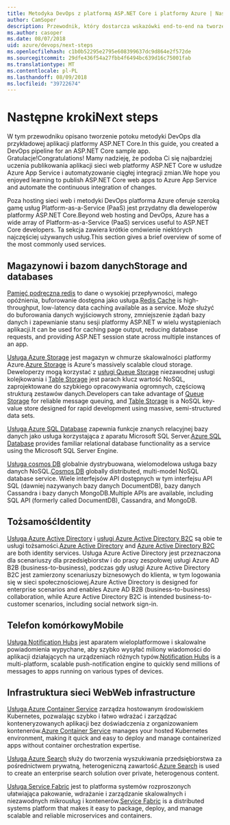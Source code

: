 ```yaml
---
title: Metodyka DevOps z platformą ASP.NET Core i platformy Azure | Następne kroki
author: CamSoper
description: Przewodnik, który dostarcza wskazówki end-to-end na tworzeniu potoku metodyki DevOps dla aplikacji ASP.NET Core hostowanych na platformie Azure.
ms.author: casoper
ms.date: 08/07/2018
uid: azure/devops/next-steps
ms.openlocfilehash: c1b0b52295e2795e608399637dc9d864e2f572de
ms.sourcegitcommit: 29dfe436f54a27fbb4f6494bc639d16c75001fab
ms.translationtype: MT
ms.contentlocale: pl-PL
ms.lasthandoff: 08/09/2018
ms.locfileid: "39722674"
---
```

# <a name="next-steps"></a><span data-ttu-id="e5f68-103">Następne kroki</span><span class="sxs-lookup"><span data-stu-id="e5f68-103">Next steps</span></span>

<span data-ttu-id="e5f68-104">W tym przewodniku opisano tworzenie potoku metodyki DevOps dla przykładowej aplikacji platformy ASP.NET Core.</span><span class="sxs-lookup"><span data-stu-id="e5f68-104">In this guide, you created a DevOps pipeline for an ASP.NET Core sample app.</span></span> <span data-ttu-id="e5f68-105">Gratulacje!</span><span class="sxs-lookup"><span data-stu-id="e5f68-105">Congratulations!</span></span> <span data-ttu-id="e5f68-106">Mamy nadzieję, że podoba Ci się najbardziej uczenia publikowania aplikacji sieci web platformy ASP.NET Core w usłudze Azure App Service i automatyzowanie ciągłej integracji zmian.</span><span class="sxs-lookup"><span data-stu-id="e5f68-106">We hope you enjoyed learning to publish ASP.NET Core web apps to Azure App Service and automate the continuous integration of changes.</span></span>

<span data-ttu-id="e5f68-107">Poza hosting sieci web i metodyki DevOps platforma Azure oferuje szeroką gamę usług Platform-as-a-Service (PaaS) jest przydatny dla deweloperów platformy ASP.NET Core.</span><span class="sxs-lookup"><span data-stu-id="e5f68-107">Beyond web hosting and DevOps, Azure has a wide array of Platform-as-a-Service (PaaS) services useful to ASP.NET Core developers.</span></span> <span data-ttu-id="e5f68-108">Ta sekcja zawiera krótkie omówienie niektórych najczęściej używanych usług.</span><span class="sxs-lookup"><span data-stu-id="e5f68-108">This section gives a brief overview of some of the most commonly used services.</span></span>

## <a name="storage-and-databases"></a><span data-ttu-id="e5f68-109">Magazynowi i bazom danych</span><span class="sxs-lookup"><span data-stu-id="e5f68-109">Storage and databases</span></span>

<span data-ttu-id="e5f68-110">[Pamięć podręczna redis](https://docs.microsoft.com/azure/redis-cache/) to dane o wysokiej przepływności, małego opóźnienia, buforowanie dostępna jako usługa.</span><span class="sxs-lookup"><span data-stu-id="e5f68-110">[Redis Cache](https://docs.microsoft.com/azure/redis-cache/) is high-throughput, low-latency data caching available as a service.</span></span> <span data-ttu-id="e5f68-111">Może służyć do buforowania danych wyjściowych strony, zmniejszenie żądań bazy danych i zapewnianie stanu sesji platformy ASP.NET w wielu wystąpieniach aplikacji.</span><span class="sxs-lookup"><span data-stu-id="e5f68-111">It can be used for caching page output, reducing database requests, and providing ASP.NET session state across multiple instances of an app.</span></span>

<span data-ttu-id="e5f68-112">[Usługa Azure Storage](https://docs.microsoft.com/azure/storage/) jest magazyn w chmurze skalowalności platformy Azure.</span><span class="sxs-lookup"><span data-stu-id="e5f68-112">[Azure Storage](https://docs.microsoft.com/azure/storage/) is Azure's massively scalable cloud storage.</span></span> <span data-ttu-id="e5f68-113">Deweloperzy mogą korzystać z [usługi Queue Storage](https://docs.microsoft.com/azure/storage/queues/storage-queues-introduction) niezawodnej usługi kolejkowania i [Table Storage](https://docs.microsoft.com/azure/storage/tables/table-storage-overview) jest parach klucz wartość NoSQL, zaprojektowane do szybkiego opracowywania ogromnych, częściową strukturą zestawów danych.</span><span class="sxs-lookup"><span data-stu-id="e5f68-113">Developers can take advantage of [Queue Storage](https://docs.microsoft.com/azure/storage/queues/storage-queues-introduction) for reliable message queuing, and [Table Storage](https://docs.microsoft.com/azure/storage/tables/table-storage-overview) is a NoSQL key-value store designed for rapid development using massive, semi-structured data sets.</span></span>

<span data-ttu-id="e5f68-114">[Usługa Azure SQL Database](https://docs.microsoft.com/azure/sql-database/) zapewnia funkcje znanych relacyjnej bazy danych jako usługa korzystająca z aparatu Microsoft SQL Server.</span><span class="sxs-lookup"><span data-stu-id="e5f68-114">[Azure SQL Database](https://docs.microsoft.com/azure/sql-database/) provides familiar relational database functionality as a service using the Microsoft SQL Server Engine.</span></span>

<span data-ttu-id="e5f68-115">[Usługa cosmos DB](https://docs.microsoft.com/azure/cosmos-db/) globalnie dystrybuowana, wielomodelowa usługa bazy danych NoSQL.</span><span class="sxs-lookup"><span data-stu-id="e5f68-115">[Cosmos DB](https://docs.microsoft.com/azure/cosmos-db/) globally distributed, multi-model NoSQL database service.</span></span> <span data-ttu-id="e5f68-116">Wiele interfejsów API dostępnych w tym interfejsu API SQL (dawniej nazywanych bazy danych DocumentDB), bazy danych Cassandra i bazy danych MongoDB.</span><span class="sxs-lookup"><span data-stu-id="e5f68-116">Multiple APIs are available, including SQL API (formerly called DocumentDB), Cassandra, and MongoDB.</span></span>

## <a name="identity"></a><span data-ttu-id="e5f68-117">Tożsamość</span><span class="sxs-lookup"><span data-stu-id="e5f68-117">Identity</span></span>

<span data-ttu-id="e5f68-118">[Usługa Azure Active Directory](https://docs.microsoft.com/azure/active-directory/) i [usługi Azure Active Directory B2C](https://docs.microsoft.com/azure/active-directory-b2c/) są obie te usługi tożsamości.</span><span class="sxs-lookup"><span data-stu-id="e5f68-118">[Azure Active Directory](https://docs.microsoft.com/azure/active-directory/) and [Azure Active Directory B2C](https://docs.microsoft.com/azure/active-directory-b2c/) are both identity services.</span></span> <span data-ttu-id="e5f68-119">Usługa Azure Active Directory jest przeznaczona dla scenariuszy dla przedsiębiorstw i do pracy zespołowej usługi Azure AD B2B (business-to-business), podczas gdy usługi Azure Active Directory B2C jest zamierzony scenariuszy biznesowych do klienta, w tym logowania się w sieci społecznościowej.</span><span class="sxs-lookup"><span data-stu-id="e5f68-119">Azure Active Directory is designed for enterprise scenarios and enables Azure AD B2B (business-to-business) collaboration, while Azure Active Directory B2C is intended business-to-customer scenarios, including social network sign-in.</span></span>

## <a name="mobile"></a><span data-ttu-id="e5f68-120">Telefon komórkowy</span><span class="sxs-lookup"><span data-stu-id="e5f68-120">Mobile</span></span>

<span data-ttu-id="e5f68-121">[Usługa Notification Hubs](https://docs.microsoft.com/azure/notification-hubs/) jest aparatem wieloplatformowe i skalowalne powiadomienia wypychane, aby szybko wysyłać miliony wiadomości do aplikacji działających na urządzeniach różnych typów.</span><span class="sxs-lookup"><span data-stu-id="e5f68-121">[Notification Hubs](https://docs.microsoft.com/azure/notification-hubs/) is a multi-platform, scalable push-notification engine to quickly send millions of messages to apps running on various types of devices.</span></span>

## <a name="web-infrastructure"></a><span data-ttu-id="e5f68-122">Infrastruktura sieci Web</span><span class="sxs-lookup"><span data-stu-id="e5f68-122">Web infrastructure</span></span>

<span data-ttu-id="e5f68-123">[Usługa Azure Container Service](https://docs.microsoft.com/azure/aks/) zarządza hostowanym środowiskiem Kubernetes, pozwalając szybko i łatwo wdrażać i zarządzać konteneryzowanych aplikacji bez doświadczenia z organizowaniem kontenerów.</span><span class="sxs-lookup"><span data-stu-id="e5f68-123">[Azure Container Service](https://docs.microsoft.com/azure/aks/) manages your hosted Kubernetes environment, making it quick and easy to deploy and manage containerized apps without container orchestration expertise.</span></span>

<span data-ttu-id="e5f68-124">[Usługa Azure Search](https://docs.microsoft.com/azure/search/) służy do tworzenia wyszukiwania przedsiębiorstwa za pośrednictwem prywatną, heterogeniczną zawartość.</span><span class="sxs-lookup"><span data-stu-id="e5f68-124">[Azure Search](https://docs.microsoft.com/azure/search/) is used to create an enterprise search solution over private, heterogenous content.</span></span>

<span data-ttu-id="e5f68-125">[Usługa Service Fabric](https://docs.microsoft.com/azure/service-fabric/) jest to platforma systemów rozproszonych ułatwiająca pakowanie, wdrażanie i zarządzanie skalowalnych i niezawodnych mikrousług i kontenerów.</span><span class="sxs-lookup"><span data-stu-id="e5f68-125">[Service Fabric](https://docs.microsoft.com/azure/service-fabric/) is a distributed systems platform that makes it easy to package, deploy, and manage scalable and reliable microservices and containers.</span></span>
